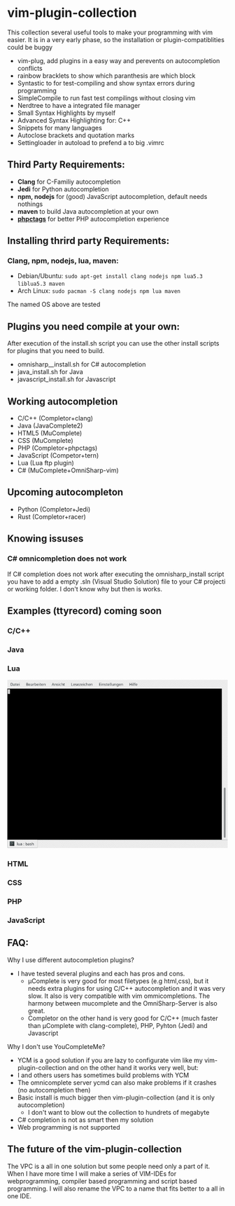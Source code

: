 # vim-plugin-collection

This collection several useful tools to make your programming with vim easier.
It is in a very early phase, so the installation or plugin-compatiblities could be buggy

* vim-plug, add plugins in a easy way and perevents on autocompletion conflicts
* rainbow bracklets to show which paranthesis are which block 
* Syntastic to for test-compiling and show syntax errors during programming
* SimpleCompile to run fast test compilings without closing vim
* Nerdtree to have a integrated file manager 
* Small Syntax Highlights by myself
* Advanced Syntax Highlighting for: C++
* Snippets for many languages 
* Autoclose brackets and quotation marks
* Settingloader in autoload to prefend a to big .vimrc


## Third Party Requirements:
* __Clang__ for C-Familiy autocompletion
* __Jedi__ for Python autocompletion
* __npm, nodejs__ for (good) JavaScript autocompletion, default needs nothings
* __maven__ to build Java autocompletion at your own
* [__phpctags__](https://github.com/vim-php/phpctags) for better PHP autocompletion experience


## Installing thrird party Requirements:

### Clang, npm, nodejs, lua, maven:
* Debian/Ubuntu: `sudo apt-get install clang nodejs npm lua5.3 liblua5.3 maven`
* Arch Linux: `sudo pacman -S clang nodejs npm lua maven`

The named OS above are tested

## Plugins you need compile at your own:
After execution of the install.sh script you can use the 
other install scripts for plugins that you need to build. 
* omnisharp__install.sh for C# autocompletion 
* java_install.sh for Java
* javascript_install.sh for Javascript

## Working autocompletion

* C/C++ (Completor+clang) 
* Java (JavaComplete2)
* HTML5 (MuComplete)
* CSS (MuComplete)
* PHP (Completor+phpctags)
* JavaScript (Competor+tern)
* Lua (Lua ftp plugin)
* C# (MuComplete+OmniSharp-vim) 

## Upcoming autocompleton

* Python (Completor+Jedi)
* Rust (Completor+racer)

## Knowing issuses 
### C# omnicompletion does not work
If C# completion does not work after executing the omnisharp_install script 
you have to add a empty .sln (Visual Studio Solution) file to your C# projecti or working folder. 
I don't know why but then is works. 

## Examples (ttyrecord) coming soon

### C/C++

### Java

### Lua
![](gifs/lua_demo.gif)

### HTML

### CSS

### PHP

### JavaScript

## FAQ:

Why I use different autocompletion plugins?
* I have tested several plugins and each has pros and cons.
  * µComplete is very good for most filetypes (e.g html,css), but it needs extra plugins for using C/C++ autocompletion and it was very slow. It also is very compatible with vim ommicompletions. The harmony between mucomplete and the OmniSharp-Server is also great.
  * Completor on the other hand is very good for C/C++ (much faster than µComplete with clang-complete), PHP, Pyhton (Jedi) and Javascript

Why I don't use YouCompleteMe?
* YCM is a good solution if you are lazy to configurate vim like my vim-plugin-collection and on the other hand it works very well, but:
* I and others users has sometimes build problems with YCM
* The omnicomplete server ycmd can also make problems if it crashes (no autocompletion then) 
* Basic install is much bigger then vim-plugin-collection (and it is only autocompletion) 
    * I don't want to blow out the collection to hundrets of megabyte 
* C# completion is not as smart then my solution 
* Web programming is not supported

## The future of the vim-plugin-collection
The VPC is a all in one solution but some people need only a part of it.
When I have more time I will make a series of VIM-IDEs for webprogramming,
compiler based programming and script based programming. 
I will also rename the VPC to a name that fits better to a all in one IDE.
